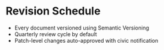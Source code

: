 # Revision Schedule

- Every document versioned using Semantic Versioning
- Quarterly review cycle by default
- Patch-level changes auto-approved with civic notification
